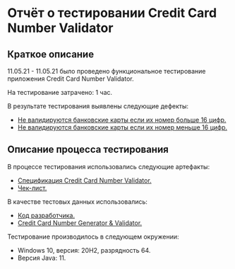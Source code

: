 # Отчёт о тестировании Credit Card Number Validator

## Краткое описание

11.05.21 - 11.05.21 было проведено функциональное тестирование приложения Credit Card Number Validator.

На тестирование затрачено: 1 час.

В результате тестирования выявлены следующие дефекты:
* [Не валидируются банковские карты если их номер больше 16 цифр.](https://github.com/Masikoshka/J_DZ_1.1/issues/1#issue-887605138)
* [Не валидируются банковские карты если их номер меньше 16 цифр.](https://github.com/Masikoshka/J_DZ_1.1/issues/2#issue-887648317)

## Описание процесса тестирования

В процессе тестирования использовались следующие артефакты:
* [Спецификация Credit Card Number Validator.](https://github.com/netology-code/javaqa-homeworks/tree/master/intro)
* [Чек-лист.](https://github.com/netology-code/javaqa-homeworks/tree/master/intro)

В качестве тестовых данных использовались:
* [Код разработчика.](https://github.com/Masikoshka/J_DZ_1.1/blob/master/src/Main.java)
* [Credit Card Number Generator & Validator.](https://www.freeformatter.com/credit-card-number-generator-validator.html)

Тестирование производилось в следующем окружении:
* Windows 10, версия: 20H2, разрядность 64.
* Версия Java: 11.